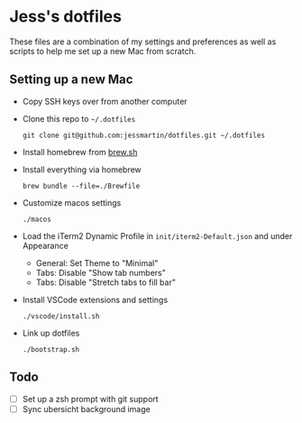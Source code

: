 # Jess's dotfiles

These files are a combination of my settings and preferences as well as scripts to help me set up a new Mac from scratch.

## Setting up a new Mac

- Copy SSH keys over from another computer
- Clone this repo to `~/.dotfiles`

    `git clone git@github.com:jessmartin/dotfiles.git ~/.dotfiles`

- Install homebrew from [brew.sh](https://brew.sh/)
- Install everything via homebrew

    `brew bundle --file=./Brewfile`

- Customize macos settings

    `./macos`

- Load the iTerm2 Dynamic Profile in `init/iterm2-Default.json` and under Appearance
    - General: Set Theme to "Minimal"
    - Tabs: Disable "Show tab numbers"
    - Tabs: Disable "Stretch tabs to fill bar"

- Install VSCode extensions and settings

    `./vscode/install.sh`

- Link up dotfiles

    `./bootstrap.sh`

## Todo

- [ ] Set up a zsh prompt with git support
- [ ] Sync ubersicht background image
